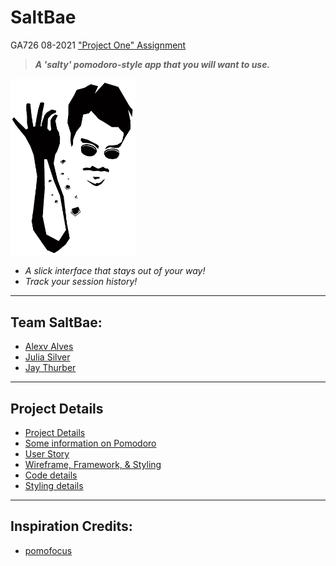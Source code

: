# SaltBae  
GA726 08-2021
["Project One" Assignment](https://git.generalassemb.ly/wc-seir-726/project-one)

> ***A 'salty' pomodoro-style app that you will want to use.***

<img src="documentation/docs-assets/../../public/assets/saltbae1.png" width="200">

- *A slick interface that stays out of your way!*
- *Track your session history!*
---
## Team SaltBae: 

- [Alexv Alves](https://github.com/alxalves)
- [Julia Silver](https://github.com/joulesoix)
- [Jay Thurber](https://github.com/jthurber87)
---

## Project Details
- [Project Details](/documentation/project-details.md)
- [Some information on Pomodoro](/documentation/about-pomodoro.md)
- [User Story](/documentation/user-story.md)
- [Wireframe, Framework, & Styling](documentation/framework-styling.md)
- [Code details](documentation/code-details.md)
- [Styling details](documentation/styling-details.md)

---
## Inspiration Credits:
- [pomofocus](https://pomofocus.io/)